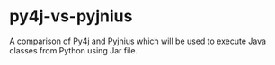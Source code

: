 # py4j-vs-pyjnius
A comparison of Py4j and Pyjnius which will be used to execute Java classes from Python using Jar file.
